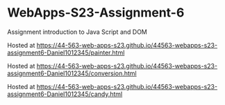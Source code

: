 
# WebApps-S23-Assignment-6
Assignment introduction to Java Script and DOM

Hosted at https://44-563-web-apps-s23.github.io/44563-webapps-s23-assignment6-Daniel1012345/painter.html

Hosted at https://44-563-web-apps-s23.github.io/44563-webapps-s23-assignment6-Daniel1012345/conversion.html

Hosted at https://44-563-web-apps-s23.github.io/44563-webapps-s23-assignment6-Daniel1012345/candy.html


